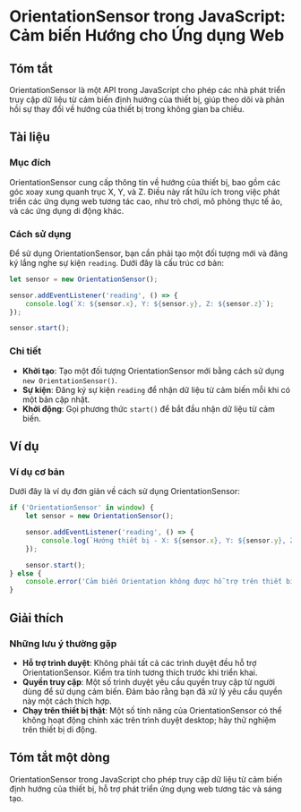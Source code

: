 <!--
Meta Description: # OrientationSensor trong JavaScript: Cảm biến Hướng cho Ứng dụng Web ## Tóm tắt OrientationSensor là một API trong JavaScript cho phép các nhà phát t...
Meta Keywords: orientationsensor, sensor, dụng, một, thiết
-->

# OrientationSensor trong JavaScript: Cảm biến Hướng cho Ứng dụng Web

## Tóm tắt
OrientationSensor là một API trong JavaScript cho phép các nhà phát triển truy cập dữ liệu từ cảm biến định hướng của thiết bị, giúp theo dõi và phản hồi sự thay đổi về hướng của thiết bị trong không gian ba chiều.

## Tài liệu
### Mục đích
OrientationSensor cung cấp thông tin về hướng của thiết bị, bao gồm các góc xoay xung quanh trục X, Y, và Z. Điều này rất hữu ích trong việc phát triển các ứng dụng web tương tác cao, như trò chơi, mô phỏng thực tế ảo, và các ứng dụng di động khác.

### Cách sử dụng
Để sử dụng OrientationSensor, bạn cần phải tạo một đối tượng mới và đăng ký lắng nghe sự kiện `reading`. Dưới đây là cấu trúc cơ bản:

```javascript
let sensor = new OrientationSensor();

sensor.addEventListener('reading', () => {
    console.log(`X: ${sensor.x}, Y: ${sensor.y}, Z: ${sensor.z}`);
});

sensor.start();
```

### Chi tiết
- **Khởi tạo**: Tạo một đối tượng OrientationSensor mới bằng cách sử dụng `new OrientationSensor()`.
- **Sự kiện**: Đăng ký sự kiện `reading` để nhận dữ liệu từ cảm biến mỗi khi có một bản cập nhật.
- **Khởi động**: Gọi phương thức `start()` để bắt đầu nhận dữ liệu từ cảm biến.

## Ví dụ
### Ví dụ cơ bản
Dưới đây là ví dụ đơn giản về cách sử dụng OrientationSensor:

```javascript
if ('OrientationSensor' in window) {
    let sensor = new OrientationSensor();

    sensor.addEventListener('reading', () => {
        console.log(`Hướng thiết bị - X: ${sensor.x}, Y: ${sensor.y}, Z: ${sensor.z}`);
    });

    sensor.start();
} else {
    console.error('Cảm biến Orientation không được hỗ trợ trên thiết bị này.');
}
```

## Giải thích
### Những lưu ý thường gặp
- **Hỗ trợ trình duyệt**: Không phải tất cả các trình duyệt đều hỗ trợ OrientationSensor. Kiểm tra tính tương thích trước khi triển khai.
- **Quyền truy cập**: Một số trình duyệt yêu cầu quyền truy cập từ người dùng để sử dụng cảm biến. Đảm bảo rằng bạn đã xử lý yêu cầu quyền này một cách thích hợp.
- **Chạy trên thiết bị thật**: Một số tính năng của OrientationSensor có thể không hoạt động chính xác trên trình duyệt desktop; hãy thử nghiệm trên thiết bị di động.

## Tóm tắt một dòng
OrientationSensor trong JavaScript cho phép truy cập dữ liệu từ cảm biến định hướng của thiết bị, hỗ trợ phát triển ứng dụng web tương tác và sáng tạo.